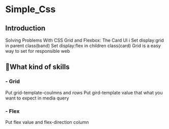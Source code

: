 # **Simple_Css**

## Introduction

Solving Problems With CSS Grid and Flexbox: The Card UI i
Set display:grid in parent class(band)
Set display:flex in children class(card)
Grid is a easy way to set for responsible web

## 🔭What kind of skills

### - Grid

Put grid-template-coulmns and rows
Put gird-template value that what you want to expect in media query

### - Flex

Put flex value and flex-direction column
